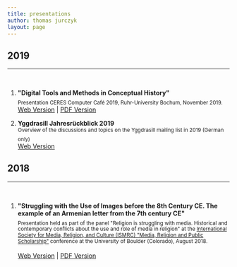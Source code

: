 ```yaml
---
title: presentations
author: thomas jurczyk
layout: page
---
```

## 2019
***
&nbsp;  
1. **"Digital Tools and Methods in Conceptual History"**  
<sub> Presentation CERES Computer Café 2019, Ruhr-University Bochum, November 2019. </sub>
&nbsp;  
[Web Version](presentations/computer_cafe_08112019.md) | [PDF Version](assets/pdf/presentations/computer_cafe_08112019.pdf)  

2. **Yggdrasill Jahresrückblick 2019**  
<sub> Overview of the discussions and topics on the Yggdrasill mailing list in 2019 (German only)</sub>
&nbsp;  
[Web Version](short_articles/yggdrasill2019.md)

## 2018
***
&nbsp;  
1. **"Struggling with the Use of Images before the 8th Century CE. The example of an Armenian letter from the 7th century CE"**  
<sub> Presentation held as part of the panel "Religion is struggling with media. Historical and contemporary conflicts about the use and role of media in religion" at the [International Society for Media, Religion, and Culture (ISMRC) "Media, Religion and Public Scholarship"](https://www.colorado.edu/ismrc/) conference at the University of Boulder (Colorado), August 2018. </sub>  
&nbsp;  
[Web Version](presentations/boulder_2018.md) | [PDF Version](/assets/pdf/presentations/boulder_2018.pdf)
